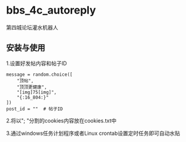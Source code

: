 # bbs_4c_autoreply
第四城论坛灌水机器人

## 安装与使用
1.设置好发帖内容和帖子ID

    message = random.choice([
        "顶帖",
        "顶顶更健康",
        "[img]75[img]",
        "{:16_804:}"
    ])
    post_id = ""  # 帖子ID

2.将以"; "分割的cookies内容放在cookies.txt中

3.通过windows任务计划程序或者Linux crontab设置定时任务即可自动水贴